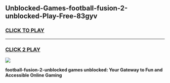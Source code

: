 
## Unblocked-Games-football-fusion-2-unblocked-Play-Free-83gyv
<h3>
<a href="https://premium76.site?title=football-fusion-2-unblocked&ref=18A1">CLICK TO PLAY</a></h3>
<hr>

<h3>
<a href="https://premium76.site?title=football-fusion-2-unblocked&ref=18A1">CLICK 2 PLAY</a>
  
</h3>

<a href="https://premium76.site?title=football-fusion-2-unblocked&ref=18A1"><img src="https://clearcache.store/games.png"></a>


**football-fusion-2-unblocked games unblocked: Your Gateway to Fun and Accessible Online Gaming**
